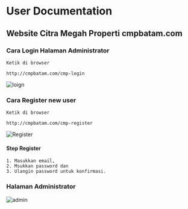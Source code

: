 # User Documentation

## Website Citra Megah Properti cmpbatam.com

### Cara Login Halaman Administrator

    Ketik di browser

    http://cmpbatam.com/cmp-login

![loign](http://res.cloudinary.com/cmp-batam/image/upload/v1457972804/cmp-login_xso4zo.png)

### Cara Register new user

    Ketik di browser
    
    http://cmpbatam.com/cmp-register
    
![Register](http://res.cloudinary.com/cmp-batam/image/upload/c_scale,w_800/v1458207638/register_h3ck46.png) 
   
#### Step Register
 
    1. Masukkan email, 
    2. Msukkan password dan 
    3. Ulangin password untuk konfirmasi.

### Halaman Administrator

![admin](http://res.cloudinary.com/cmp-batam/image/upload/v1458210874/adminpage_ibdgiw.png)



   
   